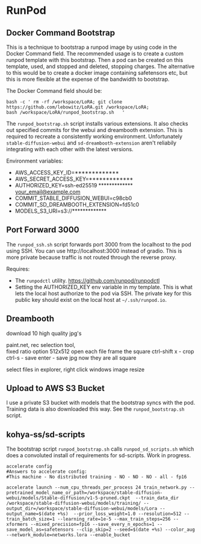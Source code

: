 # RunPod

## Docker Command Bootstrap

This is a technique to bootstrap a runpod image by using code in the Docker Command field. The recommended usage is to create a custom runpod template with this bootstrap. Then a pod can be created on this template, used, and stopped and deleted, stopping charges. The alternative to this would be to create a docker image containing safetensors etc, but this is more flexible at the expense of the bandwidth to bootstrap.

The Docker Command field should be:

```
bash -c ' rm -rf /workspace/LoRA; git clone https://github.com/lebowitz/LoRA.git /workspace/LoRA;
bash /workspace/LoRA/runpod_bootstrap.sh   '
```

The `runpod_bootstrap.sh` script installs various extensions. It also checks out specified commits for the webui and dreambooth extension. This is required to recreate a consistently working environment. Unfortunately `stable-diffusion-webui` and `sd-dreambooth-extension` aren't reliabily integrating with each other with the latest versions.

Environment variables:

- AWS_ACCESS_KEY_ID=*************
- AWS_SECRET_ACCESS_KEY=*************
- AUTHORIZED_KEY=ssh-ed25519 ************* your_email@example.com
- COMMIT_STABLE_DIFFUSION_WEBUI=c98cb0
- COMMIT_SD_DREAMBOOTH_EXTENSION=fd51c0
- MODELS_S3_URI=s3://*************

## Port Forward 3000

The `runpod_ssh.sh` script forwards port 3000 from the localhost to the pod using SSH. You can use http://localhost:3000 instead of gradio. This is more private because traffic is not routed through the reverse proxy.

Requires: 
 - The `runpodctl` utility. https://github.com/runpod/runpodctl
 - Setting the AUTHORIZED_KEY env variable in my template. This is what lets the local host authorize to the pod via SSH. The private key for this public key should exist on the local host at `~/.ssh/runpod.io`. 

## Dreambooth 

download 10 high quality jpg's 

paint.net, 
rec selection tool,  
fixed ratio option 512x512 
open each file 
frame the square 
ctrl-shift x - crop 
ctrl-s - save 
enter - save jpg 
now they are all square  

select files in explorer, right click windows image resize 

## Upload to AWS S3 Bucket

I use a private S3 bucket with models that the bootstrap syncs with the pod. Training data is also downloaded this way. See the `runpod_bootstrap.sh` script.

## kohya-ss/sd-scripts

The bootstrap script `runpod_bootstrap.sh` calls `runpod_sd_scripts.sh` which does a convoluted install of requirements for sd-scripts. Work in progress.

```
accelerate config 
#Answers to accelerate config: 
#This machine - No distributed training - NO - NO - NO - all - fp16 

accelerate launch --num_cpu_threads_per_process 24 train_network.py --pretrained_model_name_or_path=/workspace/stable-diffusion-webui/models/Stable-diffusion/v1-5-pruned.ckpt  --train_data_dir /workspace/stable-diffusion-webui/models/training/ --output_dir=/workspace/stable-diffusion-webui/models/Lora --output_name=$(date +%s)  --prior_loss_weight=1.0 --resolution=512 --train_batch_size=1 --learning_rate=1e-5 --max_train_steps=256 --xformers --mixed_precision=fp16 --save_every_n_epochs=1 --save_model_as=safetensors --clip_skip=2 --seed=$(date +%s) --color_aug --network_module=networks.lora --enable_bucket  
```
 



